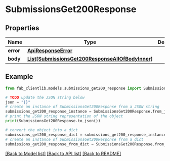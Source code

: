 # SubmissionsGet200Response

## Properties

 Name      | Type                                                                                            | Description | Notes      
-----------|-------------------------------------------------------------------------------------------------|-------------|------------
 **error** | [**ApiResponseError**](ApiResponseError.md)                                                     |             | [optional] 
 **body**  | [**List[SubmissionsGet200ResponseAllOfBodyInner]**](SubmissionsGet200ResponseAllOfBodyInner.md) |             | [optional] 

## Example

```python
from fab_clientlib.models.submissions_get200_response import SubmissionsGet200Response

# TODO update the JSON string below
json = "{}"
# create an instance of SubmissionsGet200Response from a JSON string
submissions_get200_response_instance = SubmissionsGet200Response.from_json(json)
# print the JSON string representation of the object
print(SubmissionsGet200Response.to_json())

# convert the object into a dict
submissions_get200_response_dict = submissions_get200_response_instance.to_dict()
# create an instance of SubmissionsGet200Response from a dict
submissions_get200_response_from_dict = SubmissionsGet200Response.from_dict(submissions_get200_response_dict)
```

[[Back to Model list]](../README.md#documentation-for-models) [[Back to API list]](../README.md#documentation-for-api-endpoints) [[Back to README]](../README.md)


